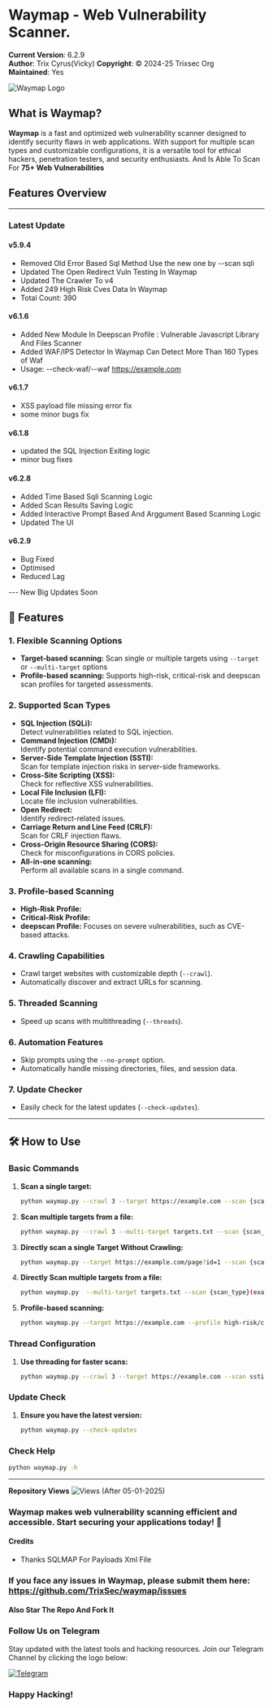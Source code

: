 # Waymap - Web Vulnerability Scanner.

**Current Version**: 6.2.9  
**Author**: Trix Cyrus(Vicky)
**Copyright**: © 2024-25 Trixsec Org   
**Maintained**: Yes   

![Waymap Logo](https://waymapscanner.github.io/images/waymap.jpg)

## What is Waymap?
**Waymap** is a fast and optimized web vulnerability scanner designed to identify security flaws in web applications. With support for multiple scan types and customizable configurations, it is a versatile tool for ethical hackers, penetration testers, and security enthusiasts. And Is Able To Scan For **75+ Web Vulnerabilities**

## Features Overview
---

### Latest Update

#### v5.9.4
- Removed Old Error Based Sql Method Use the new one by --scan sqli
- Updated The Open Redirect Vuln Testing In Waymap
- Updated The Crawler To v4
- Added 249 High Risk Cves Data In Waymap
- Total Count: 390

#### v6.1.6
- Added New Module In Deepscan Profile : Vulnerable Javascript Library And Files Scanner
- Added WAF/IPS Detector In Waymap Can Detect More Than 160 Types of Waf
- Usage: --check-waf/--waf https://example.com

#### v6.1.7
- XSS payload file missing error fix
- some minor bugs fix

#### v6.1.8
- updated the SQL Injection Exiting logic
- minor bug fixes

#### v6.2.8
- Added Time Based Sqli Scanning Logic
- Added Scan Results Saving Logic
- Added Interactive Prompt Based And Arggument Based Scanning Logic
- Updated The UI

#### v6.2.9
- Bug Fixed
- Optimised
- Reduced Lag

--- New Big Updates Soon

## 🚀 **Features**

### 1. **Flexible Scanning Options**
   - **Target-based scanning:** 
     Scan single or multiple targets using `--target` or `--multi-target` options 
   - **Profile-based scanning:** 
     Supports high-risk, critical-risk and deepscan scan profiles for targeted assessments.

### 2. **Supported Scan Types**
   - **SQL Injection (SQLi):**  
     Detect vulnerabilities related to SQL injection.
   - **Command Injection (CMDi):**  
     Identify potential command execution vulnerabilities.
   - **Server-Side Template Injection (SSTI):**  
     Scan for template injection risks in server-side frameworks.
   - **Cross-Site Scripting (XSS):**  
     Check for reflective XSS vulnerabilities.
   - **Local File Inclusion (LFI):**  
     Locate file inclusion vulnerabilities.
   - **Open Redirect:**  
     Identify redirect-related issues.
   - **Carriage Return and Line Feed (CRLF):**  
     Scan for CRLF injection flaws.
   - **Cross-Origin Resource Sharing (CORS):**  
     Check for misconfigurations in CORS policies.
   - **All-in-one scanning:**  
     Perform all available scans in a single command.

### 3. **Profile-based Scanning**
   - **High-Risk Profile:**  
   - **Critical-Risk Profile:**  
   - **deepscan Profile:**
     Focuses on severe vulnerabilities, such as CVE-based attacks.

### 4. **Crawling Capabilities**
   - Crawl target websites with customizable depth (`--crawl`).
   - Automatically discover and extract URLs for scanning.

### 5. **Threaded Scanning**
   - Speed up scans with multithreading (`--threads`).

### 6. **Automation Features**
   - Skip prompts using the `--no-prompt` option.
   - Automatically handle missing directories, files, and session data.

### 7. **Update Checker**
   - Easily check for the latest updates (`--check-updates`).

---

## 🛠️ **How to Use**

### Basic Commands
1. **Scan a single target:**
   ```bash
   python waymap.py --crawl 3 --target https://example.com --scan {scan_type}
   ```
2. **Scan multiple targets from a file:**
   ```bash
   python waymap.py --crawl 3 --multi-target targets.txt --scan {scan_type}
   ```
3. **Directly scan a single Target Without Crawling:**
   ```bash
   python waymap.py --target https://example.com/page?id=1 --scan {scan_type}

2. **Directly Scan multiple targets from a file:**
   ```bash
   python waymap.py  --multi-target targets.txt --scan {scan_type}(example url type: https://example.com/page?id=1 )

   ```
4. **Profile-based scanning:**
   ```bash
   python waymap.py --target https://example.com --profile high-risk/critical-risk/deepscan
   ```

### Thread Configuration
1. **Use threading for faster scans:**
   ```bash
   python waymap.py --crawl 3 --target https://example.com --scan ssti --threads 10
   ```

### Update Check
1. **Ensure you have the latest version:**
   ```bash
   python waymap.py --check-updates
   ```

### Check Help
```bash
python waymap.py -h

```

---

**Repository Views** ![Views](https://profile-counter.glitch.me/waymap/count.svg) (After 05-01-2025)
### Waymap makes web vulnerability scanning efficient and accessible. Start securing your applications today! 🎯


#### Credits
- Thanks SQLMAP For Payloads Xml File

### If you face any issues in Waymap, please submit them here: https://github.com/TrixSec/waymap/issues

#### Also Star The Repo And Fork It

### Follow Us on Telegram
Stay updated with the latest tools and hacking resources. Join our Telegram Channel by clicking the logo below:

[![Telegram](https://upload.wikimedia.org/wikipedia/commons/thumb/8/82/Telegram_logo.svg/240px-Telegram_logo.svg.png)](https://t.me/Trixsec)

### Happy Hacking!
